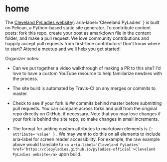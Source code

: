 # home

The [Cleveland PyLadies website](https://clepyladies.github.io/pyladies-official){: aria-label='Cleveland PyLadies' } is built on Pelican, a Python-based static site generator. To contribute content posts: fork this repo, create your post as amarkdown file in the content folder, and make a pull request. We love community contributions and happily accept pull requests from first-time contributors! Don't know where to start? Attend a meetup and we'll help you get started!

Organizer notes:

* Can we put together a video walkthrough of making a PR to this site? I'd love to have a custom YouTube resource to help familiarize newbies with the process.

* The site build is automated by Travis-CI on any merges or commits to master.

* Check to see if your fork is ## commits behind master before submitting pull requests. You can compare across forks and pull from the original repo directly on GitHub, if necessary. Note that you may lose changes if your fork is behind the site repo, so make changes in small increments.

* The format for adding custom attributes to markdown elements is `{: attribute='value' }` . We may want to do this on all elements to include aria-label for screen reader accessibility. For example, the raw example above would translate to `<a aria-label='Cleveland PyLadies' href='https://clepyladies.github.io/pyladies-official'>Cleveland PyLadies website</a>` upon build.
